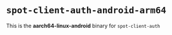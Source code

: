# `spot-client-auth-android-arm64`

This is the **aarch64-linux-android** binary for `spot-client-auth`

